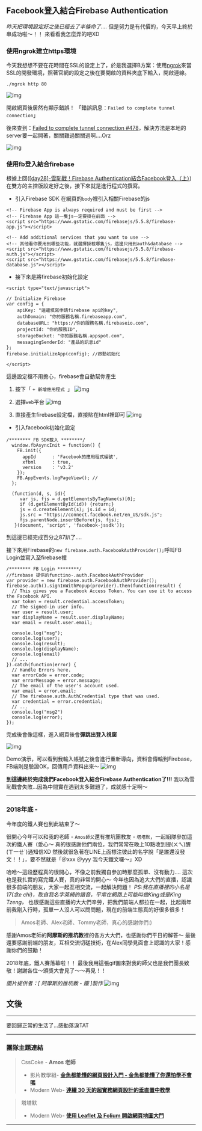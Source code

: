 ## Facebook登入結合Firebase Authentication

_昨天把環境設定好之後已經去了半條命了...._
但是努力是有代價的，今天早上終於串成功啦～！！
來看看我怎麼弄的吧XD

### 使用ngrok建立https環境

今天我想想不要在花時間在SSL的設定上了，於是我選擇B方案：使用[ngrok](https://ngrok.com/)來當SSL的開發環境，照著官網的設定之後在要開啟的資料夾底下輸入，開啟連線。
```
./ngrok http 80
```
![img](https://github.com/tinatyc/King-Ironman-30Day-Challenge/blob/master/2018/article/img/day30_4.png?raw=true)

開啟網頁後居然有顯示錯誤！
「錯誤訊息：`Failed to complete tunnel connection`」

後來查到：[Failed to complete tunnel connection #478](https://github.com/inconshreveable/ngrok/issues/478)，解決方法是本地的server要一起開著，關關難過關關過啊....Orz

![img](https://github.com/tinatyc/King-Ironman-30Day-Challenge/blob/master/2018/article/img/day30_3.png?raw=true)

### 使用fb登入結合firebase

根據上回([[day28]-雪恥戰！Firebase Authentication結合Facebook登入（上）](https://ithelp.ithome.com.tw/articles/10209531))在雙方的主控版設定好之後，接下來就是進行程式的撰寫。

- 引入Firebase SDK
在網頁的`body`裡引入相關Firebase的js
```
<!-- Firebase App is always required and must be first -->
<!-- Firebase App 這一隻js一定要掛在前面 -->
<script src="https://www.gstatic.com/firebasejs/5.5.8/firebase-app.js"></script>

<!-- Add additional services that you want to use -->
<!-- 其他看你要用到哪些功能，就選擇掛載哪隻js，這邊只用到auth&database -->
<script src="https://www.gstatic.com/firebasejs/5.5.8/firebase-auth.js"></script>
<script src="https://www.gstatic.com/firebasejs/5.5.8/firebase-database.js"></script>
```

- 接下來是將firebase初始化設定

```
<script type="text/javascript">

// Initialize Firebase
var config = {
    apiKey: "這邊填寫申請firebase api的key",
    authDomain: "你的服務名稱.firebaseapp.com",
    databaseURL: "https://你的服務名稱.firebaseio.com",
    projectId: "你的服務ID",
    storageBucket: "你的服務名稱.appspot.com",
    messagingSenderId: "產品的訊息id"
};
firebase.initializeApp(config); //啟動初始化

</script>
```
這邊設定檔不用擔心，firebase會自動幫你產生
1. 按下「 `+ 新增應用程式 `」
![img](https://github.com/tinatyc/King-Ironman-30Day-Challenge/blob/master/2018/article/img/day30_5.png?raw=true)

2. 選擇`web`平台
![img](https://github.com/tinatyc/King-Ironman-30Day-Challenge/blob/master/2018/article/img/day30_6.png?raw=true)

3. 直接產生firebase設定檔，直接貼在html裡即可
![img](https://github.com/tinatyc/King-Ironman-30Day-Challenge/blob/master/2018/article/img/day30_7.png?raw=true)

- 引入facebook初始化設定

```
/******** FB SDK載入 ********/
  window.fbAsyncInit = function() {
    FB.init({
      appId      : 'Facebook的應用程式編號',
      xfbml      : true,
      version    : 'v3.2'
    });
    FB.AppEvents.logPageView(); //
  };

  (function(d, s, id){
     var js, fjs = d.getElementsByTagName(s)[0];
     if (d.getElementById(id)) {return;}
     js = d.createElement(s); js.id = id;
     js.src = "https://connect.facebook.net/en_US/sdk.js";
     fjs.parentNode.insertBefore(js, fjs);
   }(document, 'script', 'facebook-jssdk'));
```

到這邊已經完成百分之87趴了....

接下來用Firebase的`new firebase.auth.FacebookAuthProvider();`呼叫FB Login並寫入至firebase裡

```
/******** FB Login ********/
//firebase 提供的functino-.auth.FacebookAuthProvider
var provider = new firebase.auth.FacebookAuthProvider();
firebase.auth().signInWithPopup(provider).then(function(result) {
  // This gives you a Facebook Access Token. You can use it to access the Facebook API.
  var token = result.credential.accessToken;
  // The signed-in user info.
  var user = result.user;
  var displayName = result.user.displayName;
  var email = result.user.email;

  console.log("msg");
  console.log(user);
  console.log(result);
  console.log(displayName);
  console.log(email)
  // ...
}).catch(function(error) {
  // Handle Errors here.
  var errorCode = error.code;
  var errorMessage = error.message;
  // The email of the user's account used.
  var email = error.email;
  // The firebase.auth.AuthCredential type that was used.
  var credential = error.credential;
  // ...
  console.log("msg2")
  console.log(error);
});

```
完成後會像這樣，進入網頁後會**彈跳出登入視窗**

![img](https://github.com/tinatyc/King-Ironman-30Day-Challenge/blob/master/2018/article/img/day30_8.png?raw=true)

Demo演示，可以看到我輸入帳號之後會進行重新導向，資料會傳輸到Firebase，FB端則是驗證OK，回傳用戶資料出來～
![img](https://github.com/tinatyc/King-Ironman-30Day-Challenge/blob/master/2018/article/img/day30_1.gif?raw=true)

**到這邊終於完成我們Facebook登入結合Firebase Authentication了!!!**
我以為雪恥戰會失敗...因為中間實在遇到太多難題了，成就感十足啊～
   
---

### 2018年底 -

今年度的鐵人賽也到此結束了～

很開心今年可以和我的老師 - `Amos師父`還有推坑團教友 - `塔塔默`，一起組隊參加這次的鐵人賽（愛心～
真的很感謝他們兩位，我們常常在晚上10點收到提(ㄨㄟ)醒(ㄒ一ㄝˊ)通知信XD 
然後就很急著在LINE上面標注彼此的名字說「是誰還沒發文！！」，要不然就是「＠xxx ＠yyy 我今天鐵文囉～」XD

哈哈～這段歷程真的很開心，不像之前我獨自參加時那麼孤單、沒有動力....
這次也是我扎實的寫完鐵人賽，真的非常的開心～
今年也因為追大大們的直播，認識很多前端的朋友，大家一起互相交流，一起解決問題！
_PS:我在直播裡的小名是17(念e chi)，取自我名字英綺的諧音，平常在網路上可能叫做King或是King Tzeng。_
也很感謝這些直播的大大們辛勞，把我們前端人都拉在一起，比起兩年前我剛入行時，孤單一人沒人可以問問題，現在的前端生態真的好很多很多！

> Amos老師、Alex老師、Tommy老師，真心的感謝你們:)

感謝Amos老師的**阿摩斯的推坑教**裡的各方大大們，也感謝你們平日的解答～
最後還要感謝前端的朋友，互相交流切磋技術，在Alex同學見面會上認識的大家！感謝你們的鼓勵！

2018年底，鐵人賽落幕啦！！
最後我用這張gif圖來對我的師父也是我們團長致敬！謝謝各位～頒獎大會見了～～再見！！

*圖片提供者：[ 阿摩斯的推坑教 - 鐵 ]製作*
![img](https://github.com/tinatyc/King-Ironman-30Day-Challenge/blob/master/2018/article/img/day30_2.gif?raw=true)
   
   
## 文後

---

要回歸正常的生活了...感動落淚TAT

---

### 團隊主題連結

> CssCoke - **Amos 老師**
>
> - 影片教學組- **[金魚都能懂的網頁設計入門 - 金魚都能懂了你還怕學不會嗎](https://ithelp.ithome.com.tw/users/20112550/ironman/2072)**
> - Modern Web- **[連續 30 天的超實務網頁設計的垂直置中教學](https://ithelp.ithome.com.tw/users/20112550/ironman/2092)**

> 塔塔默
>
> - Modern Web- **[使用 Leaflet 及 Folium 開啟網頁地圖大門](https://ithelp.ithome.com.tw/users/20112552/ironman/2074)**

---
